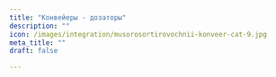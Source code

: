 ```yaml
---
title: "Конвейеры - дозаторы"
description: ""
icon: /images/integration/musorosortirovochnii-konveer-cat-9.jpg
meta_title: ""
draft: false

---
```

